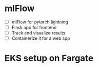 
# mlFlow

- [ ] mlFlow for pytorch lightning
- [ ] Flask app for frontend
- [ ] Track and visualize results
- [ ] Containerize it for a web app

# EKS setup on Fargate
